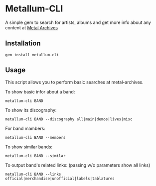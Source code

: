 # Metallum-CLI

A simple gem to search for artists, albums and get more info about any content at [Metal Archives](http://www.metal-archives.com)

## Installation

```
gem install metallum-cli
```

## Usage

This script allows you to perform basic searches at metal-archives.

To show basic infor about a band:

```
metallum-cli BAND
```

To show its discography:

```
metallum-cli BAND --discography all|main|demos|lives|misc
```

For band mambers:

```
metallum-cli BAND --members
```

To show similar bands:

```
metallum-cli BAND --similar
```

To output band's related links: (passing w/o parameters show all links)

```
metallum-cli BAND --links official|merchandise|unofficial|labels|tablatures
```